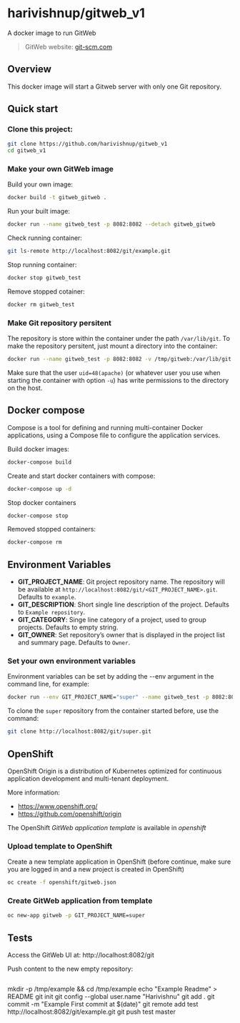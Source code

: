 # harivishnup/gitweb_v1

A docker image to run GitWeb

> GitWeb website: [git-scm.com](https://git-scm.com/docs/gitweb)

## Overview

This docker image will start a Gitweb server with only one Git repository.

## Quick start

### Clone this project:

``` bash
git clone https://github.com/harivishnup/gitweb_v1
cd gitweb_v1
```

### Make your own GitWeb image

Build your own image:

``` bash
docker build -t gitweb_gitweb .
```

Run your built image:

``` bash
docker run --name gitweb_test -p 8082:8082 --detach gitweb_gitweb
```

Check running container:

``` bash
git ls-remote http://localhost:8082/git/example.git
```

Stop running container:

``` bash
docker stop gitweb_test
```

Remove stopped cotainer:

``` bash
docker rm gitweb_test
```

### Make Git repository persitent

The repository is store within the container under the path `/var/lib/git`. To make the repository persitent, just mount
a directory into the container:

``` bash
docker run --name gitweb_test -p 8082:8082 -v /tmp/gitweb:/var/lib/git --detach gitweb_gitweb
```

Make sure that the user `uid=48(apache)` (or whatever user you use when starting the container with option `-u`) has
write permissions to the directory on the host.

## Docker compose

Compose is a tool for defining and running multi-container Docker applications, using a Compose file  to configure
the application services.

Build docker images:

``` bash
docker-compose build
```

Create and start docker containers with compose:

``` bash
docker-compose up -d
```

Stop docker containers

``` bash
docker-compose stop
```

Removed stopped containers:

``` bash
docker-compose rm
```

## Environment Variables

- **GIT_PROJECT_NAME**: Git project repository name. The repository will be available at
`http://localhost:8082/git/<GIT_PROJECT_NAME>.git`. Defaults to `example`.
- **GIT_DESCRIPTION**: Short single line description of the project. Defaults to `Example repository`.
- **GIT_CATEGORY**: Singe line category of a project, used to group projects. Defaults to empty string.
- **GIT_OWNER**: Set repository’s owner that is displayed in the project list and summary page. Defaults to `Owner`.

### Set your own environment variables

Environment variables can be set by adding the --env argument in the command line, for example:

``` bash
docker run --env GIT_PROJECT_NAME="super" --name gitweb_test -p 8082:8082 --detach gitweb_gitweb
```

To clone the `super` repository from the container started before, use the command:

``` bash
git clone http://localhost:8082/git/super.git
```

## OpenShift

OpenShift Origin is a distribution of Kubernetes optimized for continuous application development and multi-tenant deployment.

More information:
- https://www.openshift.org/
- https://github.com/openshift/origin

The OpenShift *GitWeb application template* is available in *openshift*

### Upload template to OpenShift

Create a new template application in OpenShift (before continue, make sure you are logged in and a new project is created in OpenShift)

``` bash
oc create -f openshift/gitweb.json
```

### Create GitWeb application from template

``` bash
oc new-app gitweb -p GIT_PROJECT_NAME=super
```

## Tests

Access the GitWeb UI at: http://localhost:8082/git

Push content to the new empty repository:

``` bash
```
mkdir -p /tmp/example && cd /tmp/example
echo "Example Readme" > README
git init
git config --global user.name "Harivishnu"
git add .
git commit -m "Example First commit at $(date)"
git remote add test http://localhost:8082/git/example.git
git push test master
